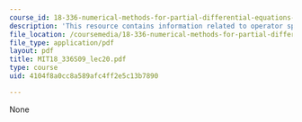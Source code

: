 ```yaml
---
course_id: 18-336-numerical-methods-for-partial-differential-equations-spring-2009
description: 'This resource contains information related to operator splitting. '
file_location: /coursemedia/18-336-numerical-methods-for-partial-differential-equations-spring-2009/4104f8a0cc8a589afc4ff2e5c13b7890_MIT18_336S09_lec20.pdf
file_type: application/pdf
layout: pdf
title: MIT18_336S09_lec20.pdf
type: course
uid: 4104f8a0cc8a589afc4ff2e5c13b7890

---
```

None